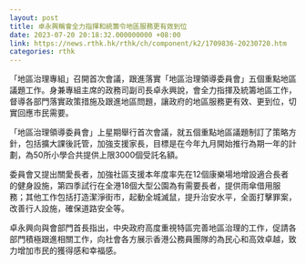 ```yaml
---
layout: post
title: 卓永興稱會全力指揮和統籌令地區服務更有效到位
date: 2023-07-20 20:18:32.000000000 +08:00
link: https://news.rthk.hk/rthk/ch/component/k2/1709836-20230720.htm
categories: rthk
---
```


「地區治理專組」召開首次會議，跟進落實「地區治理領導委員會」五個重點地區議題工作。身兼專組主席的政務司副司長卓永興說，會全力指揮及統籌地區工作，督導各部門落實政策措施及跟進地區問題，讓政府的地區服務更有效、更到位，切實回應市民需要。

「地區治理領導委員會」上星期舉行首次會議，就五個重點地區議題制訂了策略方針，包括擴大課後託管，加強支援家長，目標是在今年九月開始推行為期一年的計劃，為50所小學合共提供上限3000個受託名額。
 
委員會又提出關愛長者，加強社區支援本年度率先在12個康樂場地增設適合長者的健身設施，第四季試行在全港18個大型公園為有需要長者，提供雨傘借用服務；其他工作包括打造潔淨街市，起動全城滅鼠，提升治安水平，全面打擊罪案，改善行人設施，確保道路安全等。
 
卓永興向與會部門首長指出，中央政府高度重視特區完善地區治理的工作，促請各部門積極跟進相關工作，向社會各方展示香港公務員團隊的為民心和高效卓越，致力增加市民的獲得感和幸福感。
